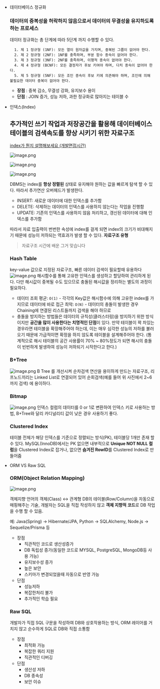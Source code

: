 * 데이터베이스 정규화

  ### 데이터의 중복성을 허락하지 않음으로서 데이터의 무결성을 유지하도록 하는 프로세스

  데이터 정규화는 총 단계에 따라 5단계 까지 수행할 수 있다.


  ```
    1. 제 1 정규형 (1NF): 모든 열이 원자값을 가지며, 중복된 그룹이 없어야 한다.
    2. 제 2 정규형 (2NF): 1NF를 충족하며, 부분 함수 종속이 없어야 한다.
    3. 제 3 정규형 (3NF): 2NF를 충족하며, 이행적 종속이 없어야 한다.
    4. 제 4 정규형 (BCNF): 모든 결정자가 후보 키여야 하며, 다치 종속이 없어야 한다.
    5. 제 5 정규형 (5NF): 모든 조인 종속이 후보 키에 의존해야 하며, 조인에 의해 불필요한 데이터 중복이 없어야 한다.
  ```
  * **장점** : 중복 감소, 무결성 강화, 유지보수 용이
  * **단점** : JOIN 증가, 성능 저하, 과한 정규화로 많아지는 테이블 수
* 인덱스(Index)

  ## 추가적인 쓰기 작업과 저장공간을 활용해 데이터베이스 테이블의 검색속도를 향상 시키기 위한 자료구조

  [index가 뭔지 설명해보세요 (개발면접시간)](https://youtu.be/iNvYsGKelYs?si=7imtXdCBpxt8nyY3)

  ![image.png](attachment:34eff3b7-07c6-4ff8-8ffb-18e8c6b8a5db:image.png)

  ![image.png](attachment:78fcca5b-ace6-464a-8ccf-cb0491613641:image.png)

  ![image.png](attachment:f75220f1-a9ed-4f3e-95c9-12fea9588d4a:image.png)

  DBMS는 index를 **항상 정렬된** 상태로 유지해야 원하는 값을 빠르게 탐색 할 수 있다. 따라서 추가연산 오버헤드가 발생한다.


  * INSERT: 새로운 데이터에 대한 인덱스를 추가함
  * DELETE: 삭제하는 데이터의 인덱스를 사용하지 않는다는 작업을 진행함
  * UPDATE: 기존의 인덱스를 사용하지 않음 처리하고, 갱신된 데이터에 대해 인덱스를 추가함

  따라서 자료 입출력이 번번한 속성에 index를 걸게 되면 index의 크기가 비대해지기 때문에 성능이 저하되는 역효과가 발생 할 수 있다.
  **자료구조 유형**

  > 자료구조 시간에 배운 그거 맞습니다
  >

  ### Hash Table

  key-value 값으로 지정된 자료구조, 빠른 데이터 검색이 필요할때 유용하다
  ![image.png](attachment:57070bcd-13fb-4320-a931-4c4abb22523a:image.png)
  해시함수를 통해 고유한 인덱스를 생성하고 할당하여 관리하게 된다.
  다만 해시값이 중복될 수도 있으므로 충돌된 해시값을 정리하는 별도의 과정이 필요하다.

  * 데이터 조회
    평균: `O(1)` - 각각의 Key값은 해시함수에 의해 고유한 index를 가지므로 데이터에 바로 접근
    최악: `O(N)` - 데이터의 충돌이 발생한 경우 Chaining에 연결된 리스트들까지 검색을 해야 하므로
  * 충돌을 방지하는 방법들은 데이터의 규칙성(클러스터링)을 방지하기 위한 방식이지만 **공간을 많이 사용한다는 치명적인 단점**이 있다. 만약 테이블이 꽉 차있는 경우라면 테이블을 확장해주어야 하는데, 이는 매우 심각한 성능의 저하를 불러오기 때문에 가급적이면 확정을 하지 않도록 테이블을 설계해주어야 한다.
    (통계적으로 해시 테이블의 공간 사용률이 70% ~ 80%정도가 되면 해시의 충돌이 빈번하게 발생하여 성능이 저하되기 시작한다고 한다.)

  ### B+Tree

  ![image.png](attachment:7fb79903-2fae-4b54-b090-bb78130bf757:image.png)
  B Tree 를 개선시켜 순차검색 연산을 용이하게 만드는 자료구조,
  리프노드끼리는 Linked List로 연결되어 있어 순회검색(예를 들어 위 사진에서 2~6까지 검색) 에 용이하다.

  ### Bitmap

  ![image.png](attachment:8cf2564f-971b-4451-ac02-d1b5f1ff8fd3:image.png)
  인덱스 컬럼의 데이터를 0 or 1로 변환하여 인덱스 키로 사용하는 방법, B+Tree와 달리 카디널리티 값이 낮은 경우 사용하기 좋다.

  ### Clustered Index

  테이블 전체가 해당 인덱스를 기준으로 정렬되는 방식(PK), 테이블당 1개만 존재 할 수 있다.
  MySQL(InnoDB)에서는 PK 없으면 내부적으로 **Unique NOT NULL 컬럼**을 Clustered Index로 잡거나, 없으면 **숨겨진 RowID**를 Clustered Index로 만들어줌
* ORM VS Raw SQL

  ### ORM(Object Relation Mapping)

  ![image.png](attachment:74d78f3a-ea18-48b2-8311-af4e46b01547:image.png)

  객체지향 언어의 객체(Class) ↔ 관계형 DB의 테이블(Row/Column)을 자동으로 매핑해주는 기술, 개발자는 SQL을 직접 작성하지 않고 **객체 지향적 코드**로 DB 작업을 수행 할 수 있음.

  예: Java(Spring) → Hibernate/JPA, Python → SQLAlchemy, Node.js → Sequelize/Prisma 등


  * 장점
    * 직관적인 코드로 생산성증가
    * DB 독립성 증가(동일한 코드로 MYSQL, PostgreSQL, MongoDB등 사용 가능)
    * 유지보수성 증가
    * 높은 보안
    * 스키마가 변경되었을때 자동으로 반영 가능
  * 단점
    * 성능저하
    * 복잡한처리 불가
    * 추가적인 학습 필요

  ### Raw SQL

  개발자가 직접 SQL 구문을 작성하여 DB와 상호작용하는 방식, ORM 레이어를 거치지 않고 순수하게 SQL로 DB와 직접 소통함

  * 장점
    * 최적화 가능
    * 복잡한 쿼리 지원
    * 직관적인 디버깅
  * 단점
    * 생산성 저하
    * DB 종속성
    * 보안 이슈
